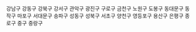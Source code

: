 강남구
강동구
강북구
강서구
관악구
광진구
구로구
금천구
노원구
도봉구
동대문구
동작구
마포구
서대문구
송파구
성동구
성북구
서초구
양천구
영등포구
용산구
은평구
종로구
중구
중랑구

